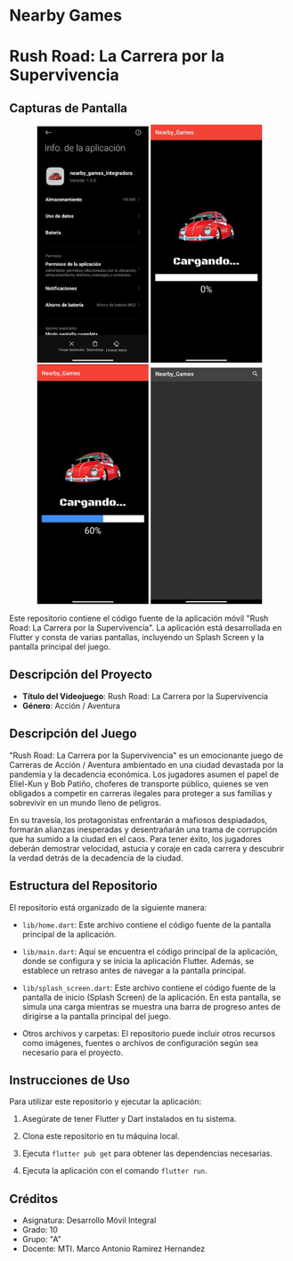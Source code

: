 # Nearby Games 
# Rush Road: La Carrera por la Supervivencia

## Capturas de Pantalla
<p align="center">
  <img src="./assets/a.jpg" width="200" alt="Captura de Pantalla 1">
  <img src="./assets/b.jpg" width="200" alt="Captura de Pantalla 2">
  <img src="./assets/c.jpg" width="200" alt="Captura de Pantalla 3">
  <img src="./assets/d.jpg" width="200" alt="Captura de Pantalla 4">
</p>


Este repositorio contiene el código fuente de la aplicación móvil "Rush Road: La Carrera por la Supervivencia". La aplicación está desarrollada en Flutter y consta de varias pantallas, incluyendo un Splash Screen y la pantalla principal del juego.

## Descripción del Proyecto

- **Título del Videojuego**: Rush Road: La Carrera por la Supervivencia
- **Género**: Acción / Aventura

## Descripción del Juego

"Rush Road: La Carrera por la Supervivencia" es un emocionante juego de Carreras de Acción / Aventura ambientado en una ciudad devastada por la pandemia y la decadencia económica. Los jugadores asumen el papel de Eliel-Kun y Bob Patiño, choferes de transporte público, quienes se ven obligados a competir en carreras ilegales para proteger a sus familias y sobrevivir en un mundo lleno de peligros.

En su travesía, los protagonistas enfrentarán a mafiosos despiadados, formarán alianzas inesperadas y desentrañarán una trama de corrupción que ha sumido a la ciudad en el caos. Para tener éxito, los jugadores deberán demostrar velocidad, astucia y coraje en cada carrera y descubrir la verdad detrás de la decadencia de la ciudad.

## Estructura del Repositorio

El repositorio está organizado de la siguiente manera:

- `lib/home.dart`: Este archivo contiene el código fuente de la pantalla principal de la aplicación.

- `lib/main.dart`: Aquí se encuentra el código principal de la aplicación, donde se configura y se inicia la aplicación Flutter. Además, se establece un retraso antes de navegar a la pantalla principal.

- `lib/splash_screen.dart`: Este archivo contiene el código fuente de la pantalla de inicio (Splash Screen) de la aplicación. En esta pantalla, se simula una carga mientras se muestra una barra de progreso antes de dirigirse a la pantalla principal del juego.

- Otros archivos y carpetas: El repositorio puede incluir otros recursos como imágenes, fuentes o archivos de configuración según sea necesario para el proyecto.

## Instrucciones de Uso

Para utilizar este repositorio y ejecutar la aplicación:

1. Asegúrate de tener Flutter y Dart instalados en tu sistema.

2. Clona este repositorio en tu máquina local.

3. Ejecuta `flutter pub get` para obtener las dependencias necesarias.

4. Ejecuta la aplicación con el comando `flutter run`.


## Créditos
- Asignatura: Desarrollo Móvil Integral
- Grado: 10
- Grupo: "A"
- Docente: MTI. Marco Antonio Ramirez Hernandez

